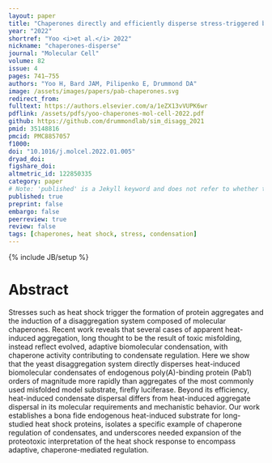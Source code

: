 ```yaml
---
layout: paper
title: "Chaperones directly and efficiently disperse stress-triggered biomolecular condensates"
year: "2022"
shortref: "Yoo <i>et al.</i> 2022"
nickname: "chaperones-disperse"
journal: "Molecular Cell"
volume: 82
issue: 4
pages: 741–755
authors: "Yoo H, Bard JAM, Pilipenko E, Drummond DA"
image: /assets/images/papers/pab-chaperones.svg
redirect_from: 
fulltext: https://authors.elsevier.com/a/1eZX13vVUPK6wr
pdflink: /assets/pdfs/yoo-chaperones-mol-cell-2022.pdf
github: https://github.com/drummondlab/sim_disagg_2021
pmid: 35148816
pmcid: PMC8857057
f1000: 
doi: "10.1016/j.molcel.2022.01.005"
dryad_doi: 
figshare_doi: 
altmetric_id: 122850335
category: paper
# Note: 'published' is a Jekyll keyword and does not refer to whether the paper is published, but rather to whether this Markdown should be part of the rendered site.
published: true
preprint: false
embargo: false	
peerreview: true
review: false
tags: [chaperones, heat shock, stress, condensation]
---
```

{% include JB/setup %}

# Abstract 

Stresses such as heat shock trigger the formation of protein aggregates and the induction of a disaggregation
system composed of molecular chaperones. Recent work reveals that several cases of apparent heat-
induced aggregation, long thought to be the result of toxic misfolding, instead reflect evolved, adaptive biomolecular condensation, with chaperone activity contributing to condensate regulation. Here we show that
the yeast disaggregation system directly disperses heat-induced biomolecular condensates of endogenous
poly(A)-binding protein (Pab1) orders of magnitude more rapidly than aggregates of the most commonly used
misfolded model substrate, firefly luciferase. Beyond its efficiency, heat-induced condensate dispersal differs from heat-induced aggregate dispersal in its molecular requirements and mechanistic behavior. Our
work establishes a bona fide endogenous heat-induced substrate for long-studied heat shock proteins, isolates a specific example of chaperone regulation of condensates, and underscores needed expansion of the
proteotoxic interpretation of the heat shock response to encompass adaptive, chaperone-mediated regulation.
